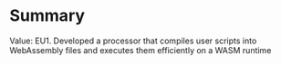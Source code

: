 # Summary

Value: EU1. Developed a processor that compiles user scripts into WebAssembly files and executes them efficiently on a WASM runtime